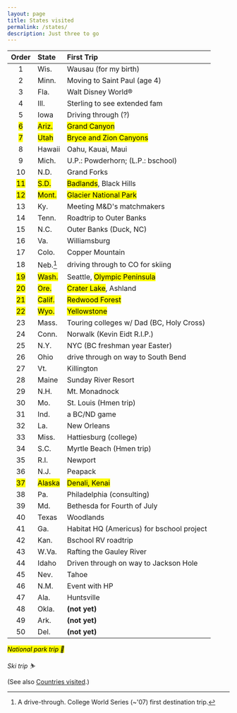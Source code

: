 ```yaml
---
layout: page
title: States visited
permalink: /states/
description: Just three to go
---
```

| Order | State | First Trip |
| :----: | :--- | :--- |
| 1 | Wis. | Wausau (for my birth) |
| 2 | Minn. | Moving to Saint Paul (age 4) |
| 3 | Fla. | Walt Disney World® |
| 4 | Ill. | Sterling to see extended fam |
| 5 | Iowa | Driving through (?) |
| <mark>6</mark> | <mark>Ariz.</mark> | <mark>Grand Canyon</mark> |
| <mark>7</mark> | <mark>Utah</mark> | <mark>Bryce and Zion Canyons</mark> |
| 8 | Hawaii | Oahu, Kauai, Maui |
| <lightskyblue>9</lightskyblue> | <lightskyblue>Mich.</lightskyblue> | <lightskyblue>U.P.: Powderhorn</lightskyblue>; (L.P.: bschool) |
| 10 | N.D. | Grand Forks |
| <mark>11</mark> | <mark>S.D.</mark> | <mark>Badlands</mark>, Black Hills |
| <mark>12</mark> | <mark>Mont.</mark> | <mark>Glacier National Park</mark> |
| 13 | Ky. | Meeting M&D's matchmakers |
| 14 | Tenn. | Roadtrip to Outer Banks |
| 15 | N.C. | Outer Banks (Duck, NC) |
| 16 | Va. | Williamsburg |
| <lightskyblue>17</lightskyblue> | <lightskyblue>Colo.</lightskyblue> | <lightskyblue>Copper Mountain</lightskyblue> |
| 18 | Neb.[^1] | driving through to CO for skiing |
| <mark>19</mark> | <mark>Wash.</mark> | Seattle, <mark>Olympic Peninsula</mark> |
| <mark>20</mark> | <mark>Ore.</mark> | <mark>Crater Lake</mark>, Ashland |
| <mark>21</mark> | <mark>Calif.</mark> | <mark>Redwood Forest</mark> |
| <mark>22</mark> | <mark>Wyo.</mark> | <mark>Yellowstone</mark> |
| 23 | Mass. | Touring colleges w/ Dad (BC, Holy Cross) |
| 24 | Conn. | Norwalk (Kevin Eidt R.I.P.) |
| 25 | N.Y. | NYC (BC freshman year Easter) |
| 26 | Ohio | drive through on way to South Bend |
| <lightskyblue>27</lightskyblue> | <lightskyblue>Vt.</lightskyblue> | <lightskyblue>Killington</lightskyblue> |
| <lightskyblue>28</lightskyblue> | <lightskyblue>Maine</lightskyblue> | <lightskyblue>Sunday River Resort</lightskyblue> |
| 29 | N.H. | Mt. Monadnock |
| 30 | Mo. | St. Louis (Hmen trip) |
| 31 | Ind. | a BC/ND game |
| 32 | La. | New Orleans |
| 33 | Miss. | Hattiesburg (college) |
| 34 | S.C. | Myrtle Beach (Hmen trip) |
| 35 | R.I. | Newport |
| 36 | N.J. | Peapack |
| <mark>37</mark> | <mark>Alaska</mark> | <mark>Denali, Kenai</mark> |
| 38 | Pa. | Philadelphia (consulting) |
| 39 | Md. | Bethesda for Fourth of July |
| 40 | Texas | Woodlands |
| 41 | Ga. | Habitat HQ (Americus) for bschool project |
| 42 | Kan. | Bschool RV roadtrip |
| 43 | W.Va. | Rafting the Gauley River |
| 44 | Idaho | Driven through on way to Jackson Hole |
| 45 | Nev. | Tahoe |
| 46 | N.M. | Event with HP |
| 47 | Ala. | Huntsville |
| 48 | Okla.| **(not yet)** |
| 49 | Ark. | **(not yet)** |
| 50 | Del. | **(not yet)** |

*<mark>National park trip 🥾</mark>*

*<lightskyblue>Ski trip ⛷</lightskyblue>*

[^1]: A drive-through. College World Series (~'07) first destination trip.

(See also [Countries visited](/countries/).)